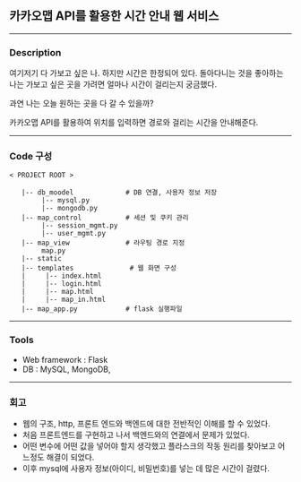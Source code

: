 ## 카카오맵 API를 활용한 시간 안내 웹 서비스 

----

### Description 

여기저기 다 가보고 싶은 나. 하지만 시간은 한정되어 있다. 
돌아다니는 것을 좋아하는 나는 가보고 싶은 곳을 가려면 얼마나 시간이 걸리는지 궁금했다. 

과연 나는 오늘 원하는 곳을 다 갈 수 있을까? 

카카오맵 API를 활용하여 위치를 입력하면 경로와 걸리는 시간을 안내해준다. 

-----
### Code 구성

```
< PROJECT ROOT >
   
   |-- db_moodel             # DB 연결, 사용자 정보 저장
        |-- mysql.py
        |-- mongodb.py
   |-- map_control           # 세션 및 쿠키 관리
        |-- session_mgmt.py
        |-- user_mgmt.py
   |-- map_view              # 라우팅 경로 지정 
        map.py
   |-- static 
   |-- templates              # 웹 화면 구성
   |     |-- index.html
   |     |-- login.html
   |     |-- map.html  
   |     |-- map_in.html
   |-- map_app.py            # flask 실행파일 

```
----
### Tools 

- Web framework : Flask 
- DB : MySQL,  MongoDB,

----
### 회고 
- 웹의 구조, http, 프론트 엔드와 백엔드에 대한 전반적인 이해를 할 수 있었다. 
- 처음 프론트엔드를 구현하고 나서 백엔드와의 연결에서 문제가 있었다. 
- 어떤 변수에 어떤 값을 넣어야 할지 생각했고 플라스크의 작동 원리를 찾아보고 어느정도 해결이 되었다. 
- 이후 mysql에 사용자 정보(아이디, 비밀번호)를 넣는 데 많은 시간이 걸렸다. 

